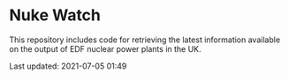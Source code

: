 # Nuke Watch

This repository includes code for retrieving the latest information available on the output of EDF nuclear power plants in the UK.

Last updated: 2021-07-05 01:49